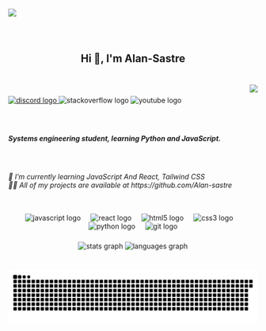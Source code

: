 <br clear="both">

<div align="left">
  <img height="200" src="https://pa1.aminoapps.com/6284/fbc3fca8a385fe95df9311d944fbe39fd64d1c2d_hq.gif"  />
</div>

###

<br clear="both">

<h2 align="center">Hi 👋, I'm Alan-Sastre</h2>

###

<br clear="both">

<img align="right" src="https://profile-counter.glitch.me/Alan-sastre/count.svg?"  />

###

<div align="left">
  <a href="ghostt11111" target="_blank">
    <img src="https://raw.githubusercontent.com/maurodesouza/profile-readme-generator/master/src/assets/icons/social/discord/default.svg" width="47" height="35" alt="discord logo"  />
  </a>
  <img src="https://raw.githubusercontent.com/maurodesouza/profile-readme-generator/master/src/assets/icons/social/stackoverflow/default.svg" width="47" height="35" alt="stackoverflow logo"  />
  <img src="https://raw.githubusercontent.com/maurodesouza/profile-readme-generator/master/src/assets/icons/social/youtube/default.svg" width="47" height="35" alt="youtube logo"  />
</div>

###

<br clear="both">

<h5 align="left">Systems engineering student, learning Python and JavaScript.</h5>

###

<br clear="both">

<h6 align="left">🌱 I’m currently learning JavaScript And React, Tailwind CSS<br>👨‍💻 All of my projects are available at https://github.com/Alan-sastre</h6>

###

<br clear="both">

<div align="center">
  <img src="https://skillicons.dev/icons?i=js" height="30" alt="javascript logo"  />
  <img width="12" />
  <img src="https://cdn.jsdelivr.net/gh/devicons/devicon/icons/react/react-original.svg" height="30" alt="react logo"  />
  <img width="12" />
  <img src="https://cdn.jsdelivr.net/gh/devicons/devicon/icons/html5/html5-original.svg" height="30" alt="html5 logo"  />
  <img width="12" />
  <img src="https://cdn.jsdelivr.net/gh/devicons/devicon/icons/css3/css3-plain.svg" height="30" alt="css3 logo"  />
  <img width="12" />
  <img src="https://cdn.jsdelivr.net/gh/devicons/devicon/icons/python/python-original.svg" height="30" alt="python logo"  />
  <img width="12" />
  <img src="https://cdn.jsdelivr.net/gh/devicons/devicon/icons/git/git-original.svg" height="30" alt="git logo"  />
</div>

###

<div align="center">
  <img src="https://github-readme-stats.vercel.app/api?username=Alan-sastre&hide_title=false&hide_rank=false&show_icons=true&include_all_commits=true&count_private=true&disable_animations=false&theme=dark&locale=es&hide_border=true" height="150" alt="stats graph"  />
  <img src="https://github-readme-stats.vercel.app/api/top-langs?username=Alan-sastre&locale=es&hide_title=false&layout=compact&card_width=320&langs_count=5&theme=dark&hide_border=true" height="150" alt="languages graph"  />
</div>

###

<br clear="both">

<img src="https://raw.githubusercontent.com/Alan-sastre/Alan-sastre/output/snake.svg" alt="Snake animation" />

###
